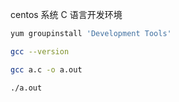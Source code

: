 centos 系统 C 语言开发环境

```bash
yum groupinstall 'Development Tools'

gcc --version

gcc a.c -o a.out

./a.out
```